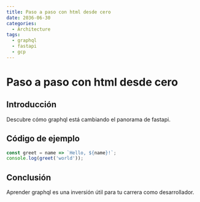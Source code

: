 ```yaml
---
title: Paso a paso con html desde cero
date: 2036-06-30
categories:
  - Architecture
tags:
  - graphql
  - fastapi
  - gcp
---
```


# Paso a paso con html desde cero

## Introducción

Descubre cómo graphql está cambiando el panorama de fastapi.

## Código de ejemplo

```javascript
const greet = name => `Hello, ${name}!`;
console.log(greet('world'));
```

## Conclusión

Aprender graphql es una inversión útil para tu carrera como desarrollador.